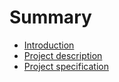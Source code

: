 # Summary

- [Introduction](./Introduction.md)
- [Project description](./OverallDescription.md)
- [Project specification](./System%20Features&Requirements.md)
